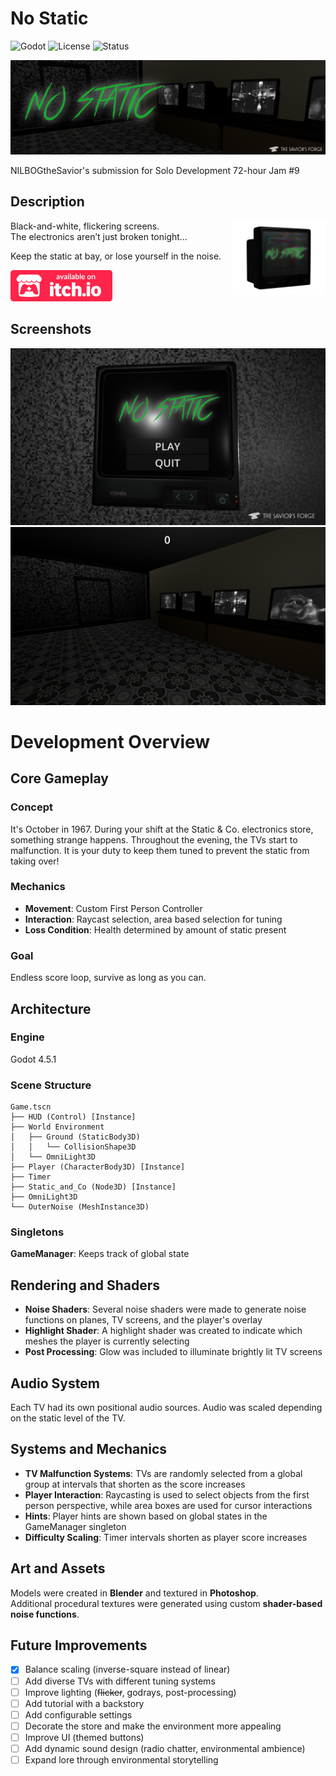 # No Static

![Godot](https://img.shields.io/badge/Engine-Godot_4.5.1-blue?logo=godot-engine)
![License](https://img.shields.io/badge/License-MIT-green)
![Status](https://img.shields.io/badge/Status-Game_Jam_Prototype-orange)

![Banner](docs/banner.png)

NILBOGtheSavior's submission for Solo Development 72-hour Jam #9

## Description

<img style="float: right; width: 150px; margin: auto; display: inline-block;" src="docs/icon.png">

Black-and-white, flickering screens.  
The electronics aren’t just broken tonight…  

Keep the static at bay, or lose yourself in the noise.

[<img height=50px src="docs/itch-badge.svg">](https://nilbogthesavior.itch.io/no-static)

## Screenshots

![Main menu](docs/main_menu.png "Main Menu")
![Gameplay](docs/gameplay.png "Gameplay")

# Development Overview

## Core Gameplay

### Concept

It's October in 1967. During your shift at the Static & Co. electronics store, something strange happens. Throughout the evening, the TVs start to malfunction. It is your duty to keep them tuned to prevent the static from taking over!

### Mechanics

- **Movement**: Custom First Person Controller  
- **Interaction**: Raycast selection, area based selection for tuning  
- **Loss Condition**: Health determined by amount of static present

### Goal

Endless score loop, survive as long as you can.

## Architecture

### Engine

Godot 4.5.1

### Scene Structure

```
Game.tscn
├── HUD (Control) [Instance]
├── World Environment
│   ├── Ground (StaticBody3D)
│   │   └── CollisionShape3D
│   └── OmniLight3D
├── Player (CharacterBody3D) [Instance]
├── Timer
├── Static_and_Co (Node3D) [Instance]
├── OmniLight3D
└── OuterNoise (MeshInstance3D)
```

### Singletons

**GameManager**: Keeps track of global state

## Rendering and Shaders

- **Noise Shaders**: Several noise shaders were made to generate noise functions on planes, TV screens, and the player's overlay
- **Highlight Shader**: A highlight shader was created to indicate which meshes the player is currently selecting
- **Post Processing**: Glow was included to illuminate brightly lit TV screens

## Audio System

Each TV had its own positional audio sources. Audio was scaled depending on the static level of the TV.

## Systems and Mechanics

- **TV Malfunction Systems**: TVs are randomly selected from a global group at intervals that shorten as the score increases
- **Player Interaction**: Raycasting is used to select objects from the first person perspective, while area boxes are used for cursor interactions
- **Hints**: Player hints are shown based on global states in the GameManager singleton
- **Difficulty Scaling**: Timer intervals shorten as player score increases

## Art and Assets

Models were created in **Blender** and textured in **Photoshop**.  
Additional procedural textures were generated using custom **shader-based noise functions**.

## Future Improvements

- [X] Balance scaling (inverse-square instead of linear)
- [ ] Add diverse TVs with different tuning systems
- [ ] Improve lighting (~~flicker~~, godrays, post-processing)
- [ ] Add tutorial with a backstory
- [ ] Add configurable settings
- [ ] Decorate the store and make the environment more appealing
- [ ] Improve UI (themed buttons)
- [ ] Add dynamic sound design (radio chatter, environmental ambience)
- [ ] Expand lore through environmental storytelling
